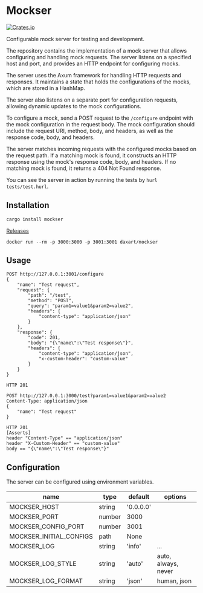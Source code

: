 # Mockser

[![Crates.io](https://img.shields.io/crates/v/mockser.svg)](https://crates.io/crates/mockser)

Configurable mock server for testing and development.

The repository contains the implementation of a mock server that allows configuring and handling mock requests.
The server listens on a specified host and port, and provides an HTTP endpoint for configuring mocks.

The server uses the Axum framework for handling HTTP requests and responses.
It maintains a state that holds the configurations of the mocks, which are stored in a HashMap.

The server also listens on a separate port for configuration requests, allowing dynamic updates to the mock configurations.

To configure a mock, send a POST request to the `/configure` endpoint with the mock configuration in the request body.
The mock configuration should include the request URI, method, body, and headers, as well as the response code, body, and headers.

The server matches incoming requests with the configured mocks based on the request path.
If a matching mock is found, it constructs an HTTP response using the mock's response code, body, and headers.
If no matching mock is found, it returns a 404 Not Found response.

You can see the server in action by running the tests by `hurl tests/test.hurl`.

## Installation

```sh
cargo install mockser
```

[Releases](https://github.com/daxartio/mockser/releases)

```
docker run --rm -p 3000:3000 -p 3001:3001 daxart/mockser
```

## Usage

```
POST http://127.0.0.1:3001/configure
{
    "name": "Test request",
    "request": {
        "path": "/test",
        "method": "POST",
        "query": "param1=value1&param2=value2",
        "headers": {
            "content-type": "application/json"
        }
    },
    "response": {
        "code": 201,
        "body": "{\"name\":\"Test response\"}",
        "headers": {
            "content-type": "application/json",
            "x-custom-header": "custom-value"
        }
    }
}

HTTP 201

POST http://127.0.0.1:3000/test?param1=value1&param2=value2
Content-Type: application/json
{
    "name": "Test request"
}

HTTP 201
[Asserts]
header "Content-Type" == "application/json"
header "X-Custom-Header" == "custom-value"
body == "{\"name\":\"Test response\"}"
```

## Configuration

The server can be configured using environment variables.

| name                    | type   | default   | options             |
|-------------------------|--------|-----------|---------------------|
| MOCKSER_HOST            | string | '0.0.0.0' |                     |
| MOCKSER_PORT            | number | 3000      |                     |
| MOCKSER_CONFIG_PORT     | number | 3001      |                     |
| MOCKSER_INITIAL_CONFIGS | path   | None      |                     |
| MOCKSER_LOG             | string | 'info'    | ...                 |
| MOCKSER_LOG_STYLE       | string | 'auto'    | auto, always, never |
| MOCKSER_LOG_FORMAT      | string | 'json'    | human, json         |
